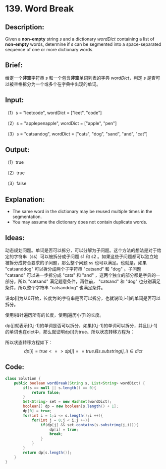 # 139. Word Break

## Description:

Given a **non-empty** string *s* and a dictionary *wordDict* containing a list of **non-empty** words, determine if *s* can be segmented into a space-separated sequence of one or more dictionary words.

## Brief:

给定一个**非空**字符串 *s* 和一个包含**非空**单词列表的字典 *wordDict*，判定 *s* 是否可以被空格拆分为一个或多个在字典中出现的单词。

## Input:

（1）s = "leetcode", wordDict = ["leet", "code"]

（2）s = "applepenapple", wordDict = ["apple", "pen"]

（3）s = "catsandog", wordDict = ["cats", "dog", "sand", "and", "cat"]

## Output:

（1）true

（2）true

（3）false

## Explanation:

- The same word in the dictionary may be reused multiple times in the segmentation.
- You may assume the dictionary does not contain duplicate words.

## Ideas:

动态规划问题。单词是否可以拆分，可以分解为子问题。这个方法的想法是对于给定的字符串（ss）可以被拆分成子问题 s1 和 s2 。如果这些子问题都可以独立地被拆分成符合要求的子问题，那么整个问题 ss 也可以满足。也就是，如果 "catsanddog" 可以拆分成两个子字符串 "catsand" 和 "dog" 。子问题 "catsand" 可以进一步拆分成 "cats" 和 "and" ，这两个独立的部分都是字典的一部分，所以 "catsand" 满足题意条件，再往前， "catsand" 和 "dog" 也分别满足条件，所以整个字符串 "catsanddog" 也满足条件。

设dp[i]为从0开始，长度为i的字符串是否可以拆分，也就说[0,i-1]的单词是否可以拆分。

使用i指针遍历所有的长度，使用j遍历小于i的长度。

dp[j]就表示[0,j-1]的单词是否可以拆分，如果[0,j-1]的单词可以拆分，并且[j,i-1]的单词也在dict中，那么就证明dp[i]为true。所以状态转移方程为：

所以状态转移方程如下：
$$
dp[i]=true<=>dp[j]==true且s.substring(j,i)∈dict
$$

## Code:

```java
class Solution {
    public boolean wordBreak(String s, List<String> wordDict) {
        if(s == null || s.length() == 0){
            return false;
        }
        Set<String> set = new HashSet(wordDict);
        boolean[] dp = new boolean[s.length() + 1];
        dp[0] = true;
        for(int i = 1;i <= s.length();i ++){
            for(int j = 0;j < i;j ++){
                if(dp[j] && set.contains(s.substring(j,i))){
                    dp[i] = true;
                    break;
                }
            }
        }
        return dp[s.length()];
    }
}
```

